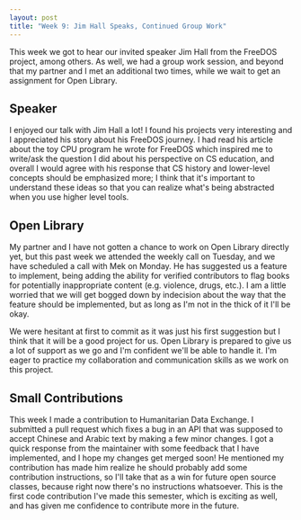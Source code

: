 ```yaml
---
layout: post
title: "Week 9: Jim Hall Speaks, Continued Group Work"
---
```


This week we got to hear our invited speaker Jim Hall from the FreeDOS project,
among others. As well, we had a group work session, and beyond that my partner
and I met an additional two times, while we wait to get an assignment for Open
Library.

<!--more-->

## Speaker

I enjoyed our talk with Jim Hall a lot! I found his projects very interesting
and I appreciated his story about his FreeDOS journey. I had read his article
about the toy CPU program he wrote for FreeDOS which inspired me to write/ask
the question I did about his perspective on CS education, and overall I would
agree with his response that CS history and lower-level concepts should be
emphasized more; I think that it's important to understand these ideas so that
you can realize what's being abstracted when you use higher level tools.

## Open Library

My partner and I have not gotten a chance to work on Open Library directly yet,
but this past week we attended the weekly call on Tuesday, and we have scheduled
a call with Mek on Monday. He has suggested us a feature to implement, being
adding the ability for verified contributors to flag books for potentially
inappropriate content (e.g. violence, drugs, etc.). I am a little worried that
we will get bogged down by indecision about the way that the feature should be
implemented, but as long as I'm not in the thick of it I'll be okay. 

We were hesitant at first to commit as it was just his first suggestion but I
think that it will be a good project for us. Open Library is prepared to give us
a lot of support as we go and I'm confident we'll be able to handle it. I'm
eager to practice my collaboration and communication skills as we work on this
project.

## Small Contributions

This week I made a contribution to Humanitarian Data Exchange. I submitted a
pull request which fixes a bug in an API that was supposed to accept Chinese and
Arabic text by making a few minor changes. I got a quick response from the
maintainer with some feedback that I have implemented, and I hope my changes get
merged soon! He mentioned my contribution has made him realize he should
probably add some contribution instructions, so I'll take that as a win for
future open source classes, because right now there's no instructions
whatsoever. This is the first code contribution I've made this semester, which
is exciting as well, and has given me confidence to contribute more in the
future.
